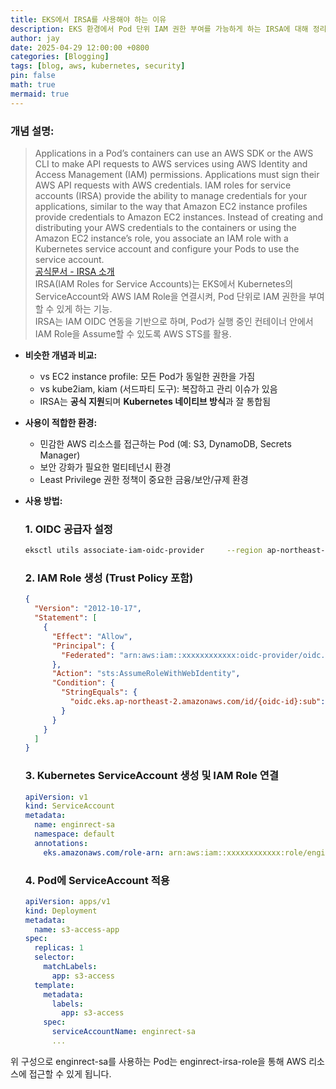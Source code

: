 ```yaml
---
title: EKS에서 IRSA를 사용해야 하는 이유
description: EKS 환경에서 Pod 단위 IAM 권한 부여를 가능하게 하는 IRSA에 대해 정리
author: jay
date: 2025-04-29 12:00:00 +0800
categories: [Blogging]
tags: [blog, aws, kubernetes, security]
pin: false
math: true
mermaid: true
---
```


### 개념 설명:
> Applications in a Pod’s containers can use an AWS SDK or the AWS CLI to make API requests to AWS services using AWS Identity and Access Management (IAM) permissions. Applications must sign their AWS API requests with AWS credentials. IAM roles for service accounts (IRSA) provide the ability to manage credentials for your applications, similar to the way that Amazon EC2 instance profiles provide credentials to Amazon EC2 instances. Instead of creating and distributing your AWS credentials to the containers or using the Amazon EC2 instance’s role, you associate an IAM role with a Kubernetes service account and configure your Pods to use the service account. \
> [공식문서 - IRSA 소개](https://docs.aws.amazon.com/eks/latest/userguide/iam-roles-for-service-accounts.html) \
> IRSA(IAM Roles for Service Accounts)는 EKS에서 Kubernetes의 ServiceAccount와 AWS IAM Role을 연결시켜, Pod 단위로 IAM 권한을 부여할 수 있게 하는 기능.  
> IRSA는 IAM OIDC 연동을 기반으로 하며, Pod가 실행 중인 컨테이너 안에서 IAM Role을 Assume할 수 있도록 AWS STS를 활용.

- **비슷한 개념과 비교:**
  - vs EC2 instance profile: 모든 Pod가 동일한 권한을 가짐
  - vs kube2iam, kiam (서드파티 도구): 복잡하고 관리 이슈가 있음
  - IRSA는 **공식 지원**되며 **Kubernetes 네이티브 방식**과 잘 통합됨

- **사용이 적합한 환경:**
  - 민감한 AWS 리소스를 접근하는 Pod (예: S3, DynamoDB, Secrets Manager)
  - 보안 강화가 필요한 멀티테넌시 환경
  - Least Privilege 권한 정책이 중요한 금융/보안/규제 환경

- **사용 방법:**

  ### 1. OIDC 공급자 설정
  ```bash
  eksctl utils associate-iam-oidc-provider     --region ap-northeast-2     --cluster enginrect-cluster     --approve
  ```

  ### 2. IAM Role 생성 (Trust Policy 포함)
  ```json
  {
    "Version": "2012-10-17",
    "Statement": [
      {
        "Effect": "Allow",
        "Principal": {
          "Federated": "arn:aws:iam::xxxxxxxxxxxx:oidc-provider/oidc.eks.ap-northeast-2.amazonaws.com/id/{oidc-id}"
        },
        "Action": "sts:AssumeRoleWithWebIdentity",
        "Condition": {
          "StringEquals": {
            "oidc.eks.ap-northeast-2.amazonaws.com/id/{oidc-id}:sub": "system:serviceaccount:default:enginrect-sa"
          }
        }
      }
    ]
  }
  ```

  ### 3. Kubernetes ServiceAccount 생성 및 IAM Role 연결
  ```yaml
  apiVersion: v1
  kind: ServiceAccount
  metadata:
    name: enginrect-sa
    namespace: default
    annotations:
      eks.amazonaws.com/role-arn: arn:aws:iam::xxxxxxxxxxxx:role/enginrect-irsa-role
  ```

  ### 4. Pod에 ServiceAccount 적용
  ```yaml
  apiVersion: apps/v1
  kind: Deployment
  metadata:
    name: s3-access-app
  spec:
    replicas: 1
    selector:
      matchLabels:
        app: s3-access
    template:
      metadata:
        labels:
          app: s3-access
      spec:
        serviceAccountName: enginrect-sa
        ...
  ```
위 구성으로 enginrect-sa를 사용하는 Pod는 enginrect-irsa-role을 통해 AWS 리소스에 접근할 수 있게 됩니다.
